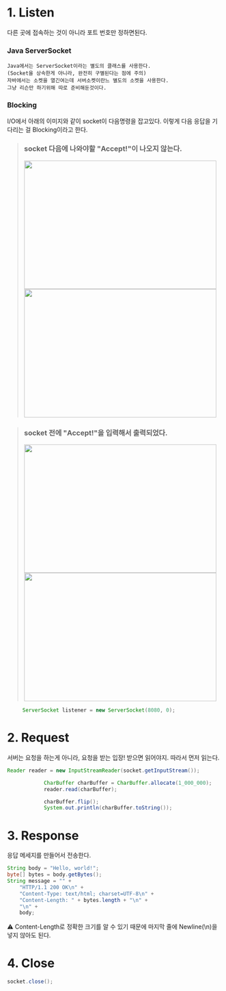 # 1. Listen
다른 곳에 접속하는 것이 아니라 포트 번호만 정하면된다.

### Java ServerSocket
    Java에서는 ServerSocket이라는 별도의 클래스를 사용한다.
    (Socket을 상속한게 아니라, 완전히 구별된다는 점에 주의)
    자바에서는 소켓을 열긴여는데 서버소켓이란느 별도의 소켓을 사용한다.
    그냥 리슨만 하기위해 따로 준비해둔것이다.

### Blocking
I/O에서 아래의 이미지와 같이 socket이 다음명령을 잡고있다.
이렇게 다음 응답을 기다리는 걸 Blocking이라고 한다.
        
>    ### socket 다음에 나와야할 "Accept!"이 나오지 않는다.
>    <img src="blocking_ex1.png" width="450px" height="300px"></img>
>    <img src="blocking_ex1_1.png" width="450px" height="300px"></img><br/>
        
>    ### socket 전에 "Accept!"을 입력해서 출력되었다.
>    <img src="blocking_ex1.png" width="450px" height="300px"></img>
>    <img src="blocking_ex1_1.png" width="450px" height="300px"></img><br/>
```java
     ServerSocket listener = new ServerSocket(8080, 0);
```

# 2. Request
서버는 요청을 하는게 아니라, 요청을 받는 입장!
받으면 읽어야지. 따라서 먼저 읽는다.
```java
Reader reader = new InputStreamReader(socket.getInputStream());

            CharBuffer charBuffer = CharBuffer.allocate(1_000_000);
            reader.read(charBuffer);

            charBuffer.flip();
            System.out.println(charBuffer.toString());
```
# 3. Response
응답 메세지를 만들어서 전송한다.
```java
String body = "Hello, world!";
byte[] bytes = body.getBytes();
String message = "" +
	"HTTP/1.1 200 OK\n" +
	"Content-Type: text/html; charset=UTF-8\n" +
	"Content-Length: " + bytes.length + "\n" +
	"\n" +
	body;
```
⚠️ Content-Length로 정확한 크기를 알 수 있기 때문에 마지막 줄에 Newline(\n)을 넣지 않아도 된다.

# 4. Close
```java
socket.close();
```